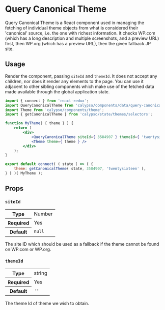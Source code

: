 # Query Canonical Theme

Query Canonical Theme is a React component used in managing the fetching of individual theme objects from what is considered their 'canonical' source, i.e. the one with richest information. It checks WP.com (which has a long description and multiple screenshots, and a preview URL) first, then WP.org (which has a preview URL), then the given fallback JP site.

## Usage

Render the component, passing `siteId` and `themeId`. It does not accept any children, nor does it render any elements to the page. You can use it adjacent to other sibling components which make use of the fetched data made available through the global application state.

```jsx
import { connect } from 'react-redux';
import QueryCanonicalTheme from 'calypso/components/data/query-canonical-theme';
import Theme from 'calypso/components/theme';
import { getCanonicalTheme } from 'calypso/state/themes/selectors';

function MyTheme( { theme } ) {
	return (
		<div>
			<QueryCanonicalTheme siteId={ 3584907 } themeId={ 'twentysixteen' } />
			<Theme theme={ theme } />
		</div>
	);
}

export default connect( ( state ) => ( {
	theme: getCanonicalTheme( state, 3584907, 'twentysixteen' ),
} ) )( MyTheme );
```

## Props

### `siteId`

<table>
	<tr><th>Type</th><td>Number</td></tr>
	<tr><th>Required</th><td>Yes</td></tr>
	<tr><th>Default</th><td><code>null</code></td></tr>
</table>

The site ID which should be used as a fallback if the theme cannot be found on WP.com or WP.org.

### `themeId`

<table>
	<tr><th>Type</th><td>string</td></tr>
	<tr><th>Required</th><td>Yes</td></tr>
	<tr><th>Default</th><td><code>''</code></td></tr>
</table>

The theme Id of theme we wish to obtain.
